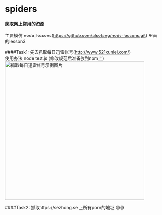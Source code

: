 # spiders

#### 爬取网上常用的资源
主要模仿 node_lessons(https://github.com/alsotang/node-lessons.git) 里面的lesson3

####Task1: 
先去抓取每日迅雷帐号(http://www.521xunlei.com/) <br/>
使用办法 node test.js (修改规范后准备放到npm上)<br/>
<img width="450" src="http://ww3.sinaimg.cn/mw690/b359f54bjw1f1pjhegm5gj20ry0vqk0p.jpg" alt="抓取每日迅雷帐号示例图片">


####Task2: 
抓取https://sezhong.se 上所有porn的地址 😅😅<br/>